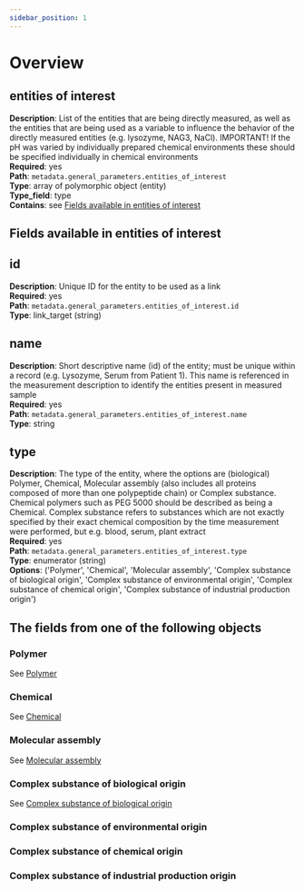 ```yaml
---
sidebar_position: 1
---
```


# Overview

## entities of interest

**Description**: List of the entities that are being directly measured, as well as the entities that are being used as a variable to influence the behavior of the directly measured entities (e.g. lysozyme, NAG3, NaCl). IMPORTANT! If the pH was varied by individually prepared chemical environments these should be specified individually in chemical environments <br/>
**Required**: yes <br/>
**Path**: `metadata.general_parameters.entities_of_interest` <br/>
**Type**: array of polymorphic object (entity) <br/>
**Type_field**: type  <br/>
**Contains**: see [Fields available in entities of interest](#fields-available-in-entities-of-interest)

## Fields available in entities of interest

## id 

**Description**: Unique ID for the entity to be used as a link <br/>
**Required**: yes <br/>
**Path**: `metadata.general_parameters.entities_of_interest.id` <br/>
**Type**: link_target (string) <br/>

## name 

**Description**: Short descriptive name (id) of the entity; must be unique within a record (e.g. Lysozyme, Serum from Patient 1). This name is referenced in the measurement description to identify the entities present in measured sample<br/>
**Required**: yes <br/>
**Path**: `metadata.general_parameters.entities_of_interest.name` <br/>
**Type**:  string <br/>

## type

**Description**: The type of the entity, where the options are (biological) Polymer, Chemical, Molecular assembly (also includes all proteins composed of more than one polypeptide chain) or Complex substance. Chemical polymers such as PEG 5000 should be described as being a Chemical. Complex substance refers to substances which are not exactly specified by their exact chemical composition by the time measurement were performed, but e.g. blood, serum, plant extract <br/>
**Required**: yes <br/>
**Path**: `metadata.general_parameters.entities_of_interest.type` <br/>
**Type**:  enumerator (string) <br/>
**Options**: ('Polymer', 'Chemical', 'Molecular assembly', 'Complex substance of biological origin', 'Complex substance of environmental origin',
'Complex substance of chemical origin', 'Complex substance of industrial production origin')

## The fields from one of the following objects

### Polymer

See [Polymer](polymer.md)  

### Chemical

See [Chemical](chemical.md)  

### Molecular assembly

See [Molecular assembly](molecular_assembly.md)  

### Complex substance of biological origin

See [Complex substance of biological origin](biological_origin.md)  

### Complex substance of environmental origin

### Complex substance of chemical origin

### Complex substance of industrial production origin